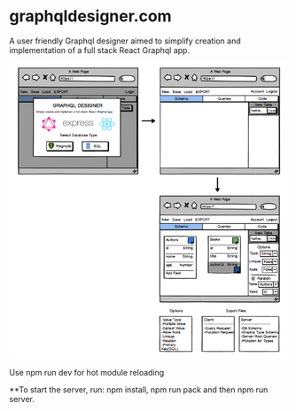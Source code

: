 # graphqldesigner.com
A user friendly Graphql designer aimed to simplify creation and implementation of a full stack React Graphql app.

![](public/images/wireframe.png)

Use npm run dev for hot module reloading 

**To start the server, run: npm install, npm run pack and then npm run server.